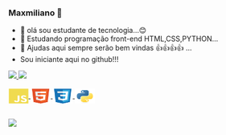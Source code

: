 ### Maxmiliano 👋


- 🔭 olá sou estudante de tecnologia...😊
- 🌱 Estudando programação front-end  HTML,CSS,PYTHON...
- 🤔 Ajudas aqui sempre serão bem vindas 👍👍👍👍 ...
-   Sou iniciante aqui no github!!!
<a href="">
 <div align="">
  <img height="180em" src="https://github-readme-stats.vercel.app/api?username=maxxmiliano&show_icons=true&theme=darck&include_all_commits=true&count_private=true"/>
  <img height="180em" src="https://github-readme-stats.vercel.app/api/top-langs/?username=maxxmiliano&layout=compact&langs_count=7&theme=darck"/>
</div>

<div style="display: inline_block"><br>
  <img align="center" alt="Rafa-Js" height="30" width="40" src="https://raw.githubusercontent.com/devicons/devicon/master/icons/javascript/javascript-plain.svg">
 <img align="center" alt="Rafa-HTML" height="30" width="40" src="https://raw.githubusercontent.com/devicons/devicon/master/icons/html5/html5-original.svg">
  <img align="center" alt="Rafa-CSS" height="30" width="40" src="https://raw.githubusercontent.com/devicons/devicon/master/icons/css3/css3-original.svg">
  <img align="center" alt="Rafa-Python" height="30" width="40" src="https://raw.githubusercontent.com/devicons/devicon/master/icons/python/python-original.svg">
  </div>
  
  ##
  
  <div>
   <a href="https://instagram.com/maxmilianosouzza" target="_blank"><img src="https://img.shields.io/badge/-Instagram-%23E4405F?    style=for-the-badge&logo=instagram&logoColor=white" target="_blank"></a>
  </div>



